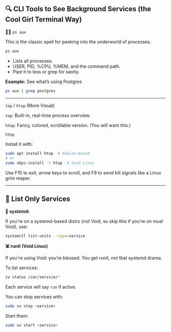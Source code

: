 ## 🔍 CLI Tools to See Background Services (the Cool Girl Terminal Way)

🧙‍♀️ `ps aux`

This is the classic spell for peeking into the underworld of processes.

```bash
ps aux
```

- Lists all processes.
- USER, PID, %CPU, %MEM, and the command path.
- Pipe it to less or grep for sanity.

**Example:** See what’s using Postgres

```bash
ps aux | grep postgres
```

---

`top` / `htop` (More Visual)

`top`: Built-in, real-time process overview.

`htop`: Fancy, colored, scrollable version. (You will want this.)

```bash
htop
```
Install it with:

```bash
sudo apt install htop  # Debian-based
# or
sudo xbps-install -S htop  # Void Linux
```

Use F10 to exit, arrow keys to scroll, and F9 to send kill signals like a Linux grim reaper.

---

## 🧼 List Only Services

**🚫 systemd:**

If you're on a systemd-based distro (not Void, so skip this if you're on musl Void), use:

```bash
systemctl list-units --type=service
```

**☠️ runit (Void Linux)**

If you're using Void: you’re blessed. You get runit, not that systemd drama.

To list services:

```bash
sv status /var/service/*
```

Each service will say `run` if active.

You can stop services with:

```bash
sudo sv stop <service>
```

Start them:

```bash
sudo sv start <service>
```